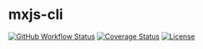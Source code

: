 # mxjs-cli

[![GitHub Workflow Status](https://img.shields.io/github/actions/workflow/status/miaoxing/mxjs-cli/build.yml?style=flat-square)](https://github.com/miaoxing/mxjs-cli/actions)
[![Coverage Status](https://img.shields.io/coveralls/miaoxing/mxjs-cli.svg?style=flat-square)](https://coveralls.io/r/miaoxing/mxjs-cli)
[![License](http://img.shields.io/badge/license-MIT-brightgreen.svg?style=flat-square)](http://www.opensource.org/licenses/MIT)
